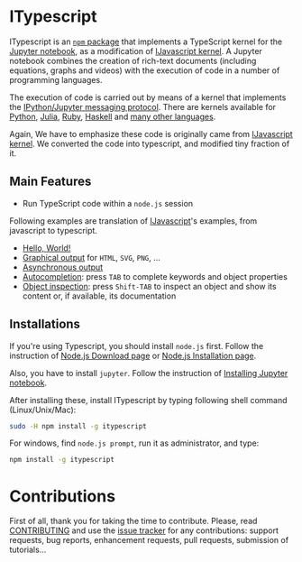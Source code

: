 # ITypescript

ITypescript is an [`npm` package](https://www.npmjs.com/) that implements a
TypeScript kernel for the [Jupyter notebook](http://jupyter.org/), as a modification of
[IJavascript kernel](http://n-riesco.github.io/ijavascript). A Jupyter
notebook combines the creation of rich-text documents (including equations,
graphs and videos) with the execution of code in a number of programming
languages.

The execution of code is carried out by means of a kernel that implements the
[IPython/Jupyter messaging
protocol](http://jupyter-client.readthedocs.io/en/latest/messaging.html).
There are kernels available for [Python](http://ipython.org/notebook.html),
[Julia](https://github.com/JuliaLang/IJulia.jl),
[Ruby](https://github.com/minad/iruby),
[Haskell](https://github.com/gibiansky/IHaskell) and [many
other languages](https://github.com/ipython/ipython/wiki/IPython-kernels-for-other-languages).

Again, We have to emphasize these code is originally came from [IJavascript kernel](http://n-riesco.github.io/ijavascript). 
We converted the code into typescript, and modified tiny fraction of it.

## Main Features

- Run TypeScript code within a `node.js` session

Following examples are translation of [IJavascript](http://n-riesco.github.io/ijavascript)'s
examples, from javascript to typescript.

- [Hello, World!](http://nearbydelta.github.io/itypescript/doc/hello.ipynb.html)
- [Graphical
  output](http://nearbydelta.github.io/itypescript/doc/graphics.ipynb.html) for
  `HTML`, `SVG`, `PNG`, ...
- [Asynchronous
  output](http://nearbydelta.github.io/itypescript/doc/async.ipynb.html)
- [Autocompletion](http://nearbydelta.github.io/itypescript/doc/complete.md.html):
  press `TAB` to complete keywords and object properties
- [Object
  inspection](http://nearbydelta.github.io/itypescript/doc/inspect.md.html): press
  `Shift-TAB` to inspect an object and show its content or, if available, its
  documentation

## Installations

If you're using Typescript, you should install `node.js` first.
Follow the instruction of [Node.js Download page](https://nodejs.org/en/download/) or
[Node.js Installation page](https://nodejs.org/en/download/package-manager/).

Also, you have to install `jupyter`. Follow the instruction of
[Installing Jupyter notebook](http://jupyter.readthedocs.io/en/latest/install.html).

After installing these, install ITypescript by typing following shell command (Linux/Unix/Mac):
```sh
sudo -H npm install -g itypescript
```
For windows, find `node.js prompt`, run it as administrator, and type:
```sh
npm install -g itypescript
```

# Contributions

First of all, thank you for taking the time to contribute. Please, read
[CONTRIBUTING](http://nearbydelta.github.io/itypescript/contributing.html) and use
the [issue tracker](http://nearbydelta.github.io/itypescript/ijavascript/issues) for any
contributions: support requests, bug reports, enhancement requests, pull
requests, submission of tutorials...
